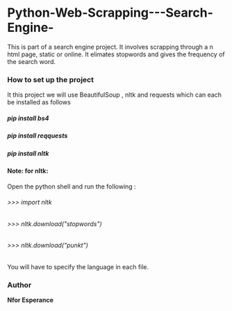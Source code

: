 # Python-Web-Scrapping---Search-Engine-
This is part of a search engine project. It involves scrapping through a n html page, static or online.
It elimates stopwords and gives the frequency of the search word.
### How to set up the project
It this project we will use BeautifulSoup , nltk and requests which can each be installed as follows
##### **pip install bs4**
##### **pip install reqquests**
##### **pip install nltk**
#### Note: for nltk:
Open the python shell and run the following :
###### >>> import nltk
###### >>> nltk.download("stopwords")
###### >>> nltk.download("punkt")
You will have to specify the language in each file.
### Author
**Nfor Esperance**
